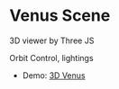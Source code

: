 # Venus Scene
3D viewer by Three JS

Orbit Control, lightings

- Demo: <a href="https://arturke.github.io/Home_Projects/venus-new/index.html">3D Venus</a>
